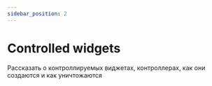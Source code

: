 ```yaml
---
sidebar_position: 2
---
```


# Controlled widgets

Рассказать о контроллируемых виджетах, контроллерах, как они создаются и как уничтожаются